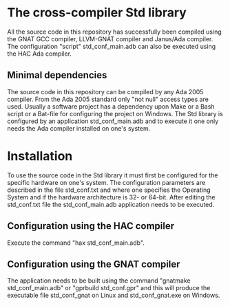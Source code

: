 # The cross-compiler Std library

All the source code in this repository has successfully been compiled using
the GNAT GCC compiler, LLVM-GNAT compiler and Janus/Ada compiler.
The configuration "script" std_conf_main.adb can also be executed
using the HAC Ada compiler.

## Minimal dependencies
The source code in this repository can be compiled by any Ada 2005 compiler.
From the Ada 2005 standard only "not null" access types are used.
Usually a software project has a dependency upon Make or a Bash script
or a Bat-file for configuring the project on Windows. The Std library
is configured by an application std_conf_main.adb and to execute it
one only needs the Ada compiler installed on one's system.

# Installation
To use the source code in the Std library it must first be configured
for the specific hardware on one's system. The configuration parameters
are described in the file std_conf.txt and where one specifies
the Operating System and if the hardware architecture is 32- or 64-bit.
After editing the std_conf.txt file the std_conf_main.adb application
needs to be executed.

## Configuration using the HAC compiler
Execute the command "hax std_conf_main.adb".

## Configuration using the GNAT compiler
The application needs to be built using the command
"gnatmake std_conf_main.adb" or "gprbuild std_conf.gpr" and this will
produce the executable file std_conf_gnat on Linux and std_conf_gnat.exe on
Windows.
